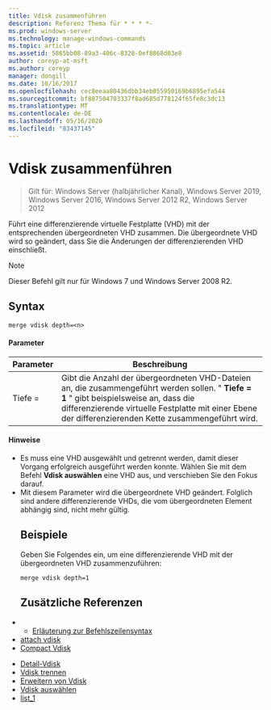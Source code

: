 ```yaml
---
title: Vdisk zusammenführen
description: Referenz Thema für * * * *-
ms.prod: windows-server
ms.technology: manage-windows-commands
ms.topic: article
ms.assetid: 5865bb08-89a3-406c-8328-0ef8868d03e8
author: coreyp-at-msft
ms.author: coreyp
manager: dongill
ms.date: 10/16/2017
ms.openlocfilehash: cec8eeaa80436dbb34eb055950169b6895efa544
ms.sourcegitcommit: bf887504703337f8ad685d778124f65fe8c3dc13
ms.translationtype: MT
ms.contentlocale: de-DE
ms.lasthandoff: 05/16/2020
ms.locfileid: "83437145"
---
```

# <a name="merge-vdisk"></a>Vdisk zusammenführen

> Gilt für: Windows Server (halbjährlicher Kanal), Windows Server 2019, Windows Server 2016, Windows Server 2012 R2, Windows Server 2012

Führt eine differenzierende virtuelle Festplatte (VHD) mit der entsprechenden übergeordneten VHD zusammen. Die übergeordnete VHD wird so geändert, dass Sie die Änderungen der differenzierenden VHD einschließt.
> [!NOTE]
> Dieser Befehl gilt nur für Windows 7 und Windows Server 2008 R2.
> ## <a name="syntax"></a>Syntax
> ```
> merge vdisk depth=<n>
> ```
> #### <a name="parameters"></a>Parameter
>
> | Parameter |                                                                                    Beschreibung                                                                                    |
> |-----------|-----------------------------------------------------------------------------------------------------------------------------------------------------------------------------------|
> | Tiefe =<n> | Gibt die Anzahl der übergeordneten VHD-Dateien an, die zusammengeführt werden sollen. " **Tiefe = 1** " gibt beispielsweise an, dass die differenzierende virtuelle Festplatte mit einer Ebene der differenzierenden Kette zusammengeführt wird. |
>
>#### <a name="remarks"></a>Hinweise
> - Es muss eine VHD ausgewählt und getrennt werden, damit dieser Vorgang erfolgreich ausgeführt werden konnte. Wählen Sie mit dem Befehl **Vdisk auswählen** eine VHD aus, und verschieben Sie den Fokus darauf.
> - Mit diesem Parameter wird die übergeordnete VHD geändert. Folglich sind andere differenzierende VHDs, die vom übergeordneten Element abhängig sind, nicht mehr gültig.
>   ## <a name="examples"></a>Beispiele
>   Geben Sie Folgendes ein, um eine differenzierende VHD mit der übergeordneten VHD zusammenzuführen:
>   ```
>   merge vdisk depth=1
>   ```
>   ## <a name="additional-references"></a>Zusätzliche Referenzen
> - - [Erläuterung zur Befehlszeilensyntax](command-line-syntax-key.md)
> - [attach vdisk](attach-vdisk.md)
> - [Compact Vdisk](compact-vdisk.md)

-   [Detail-Vdisk](detail-vdisk.md)
-   [Vdisk trennen](detach-vdisk.md)
-   [Erweitern von Vdisk](expand-vdisk.md)
-   [Vdisk auswählen](select-vdisk.md)
-   [list_1](list_1.md)
